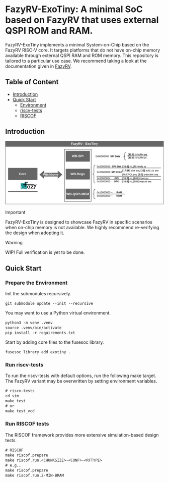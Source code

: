# FazyRV-ExoTiny: A minimal SoC based on FazyRV that uses external QSPI ROM and RAM.

FazyRV-ExoTiny implements a minimal System-on-Chip based on the FazyRV RISC-V core. It targets platforms that do not have on-chip memory available through external QSPI RAM and ROM memory. This repository is tailored to a particular use case. We recommend taking a look at the documentation given in [FazyRV](https://github.com/meiniKi/fazyrv).

## Table of Content
- [Introduction](#intro)
- [Quick Start](#quick)
  - [Environment](#env)
  - [riscv-tests](#riscvtests)
  - [RISCOF](#riscof)

## Introduction <a name="intro"></a>

![Block Diagram](./doc/block.png "Block Diagram")

> [!IMPORTANT]  
> FazyRV-ExoTiny is designed to showcase FazyRV in specific scenarios when on-chip memory is not available. We highly recommend re-verifying the design when adopting it. 

> [!WARNING]  
> WIP! Full verification is yet to be done.

## Quick Start <a name="quick"></a>

### Prepare the Environment <a name="env"></a>

Init the submodules recursively.

```shell
git submodule update --init --recursive
```

You may want to use a Python virtual environment.

```shell
python3 -m venv .venv
source .venv/bin/activate
pip install -r requirements.txt
```

Start by adding core files to the fusesoc library.

```shell
fusesoc library add exotiny .
```

### Run riscv-tests <a name="riscvtests"></a>

To run the riscv-tests with default options, run the following make target. The FazyRV variant may be overwritten by setting environment variables.

```shell
# riscv-tests
cd sim
make test
# or
make test_vcd
```

### Run RISCOF tests <a name="riscof"></a>

The RISCOF framework provides more extensive simulation-based design tests.

```shell
# RISCOF
make riscof.prepare
make riscof.run.<CHUNKSIZE>-<CONF>-<RFTYPE>
# e.g.,
make riscof.prepare
make riscof.run.2-MIN-BRAM
```

